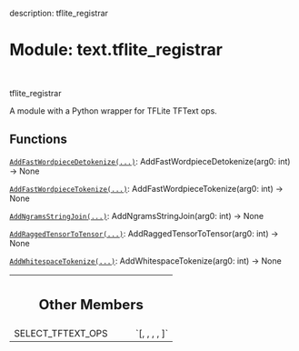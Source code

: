 description: tflite_registrar

<div itemscope itemtype="http://developers.google.com/ReferenceObject">
<meta itemprop="name" content="text.tflite_registrar" />
<meta itemprop="path" content="Stable" />
<meta itemprop="property" content="SELECT_TFTEXT_OPS"/>
</div>

# Module: text.tflite_registrar

<!-- Insert buttons and diff -->

<table class="tfo-notebook-buttons tfo-api nocontent" align="left">

</table>

tflite_registrar

A module with a Python wrapper for TFLite TFText ops.

## Functions

[`AddFastWordpieceDetokenize(...)`](../text/tflite_registrar/AddFastWordpieceDetokenize.md):
AddFastWordpieceDetokenize(arg0: int) -> None

[`AddFastWordpieceTokenize(...)`](../text/tflite_registrar/AddFastWordpieceTokenize.md):
AddFastWordpieceTokenize(arg0: int) -> None

[`AddNgramsStringJoin(...)`](../text/tflite_registrar/AddNgramsStringJoin.md):
AddNgramsStringJoin(arg0: int) -> None

[`AddRaggedTensorToTensor(...)`](../text/tflite_registrar/AddRaggedTensorToTensor.md):
AddRaggedTensorToTensor(arg0: int) -> None

[`AddWhitespaceTokenize(...)`](../text/tflite_registrar/AddWhitespaceTokenize.md):
AddWhitespaceTokenize(arg0: int) -> None

<!-- Tabular view -->
 <table class="responsive fixed orange">
<colgroup><col width="214px"><col></colgroup>
<tr><th colspan="2"><h2 class="add-link">Other Members</h2></th></tr>

<tr>
<td>
SELECT_TFTEXT_OPS<a id="SELECT_TFTEXT_OPS"></a>
</td>
<td>
`[<built-in method AddFastWordpieceTokenize of PyCapsule object at 0x7ff038dce450>,
 <built-in method AddFastWordpieceDetokenize of PyCapsule object at 0x7ff038e05f90>,
 <built-in method AddNgramsStringJoin of PyCapsule object at 0x7ff038de4600>,
 <built-in method AddRaggedTensorToTensor of PyCapsule object at 0x7ff038de4a80>,
 <built-in method AddWhitespaceTokenize of PyCapsule object at 0x7ff038de4120>]`
</td>
</tr>
</table>
